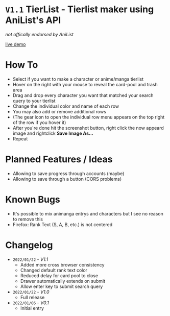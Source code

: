 # `V1.1` TierList - Tierlist maker using AniList's API

_not offically endorsed by AniList_

[live demo](https://anzuftnw.github.io/live-demo/tl/)

# How To

- Select if you want to make a character or anime/manga tierlist
- Hover on the right with your mouse to reveal the card-pool and trash area
- Drag and drop every character you want that matched your search query to your tierlist
- Change the individual color and name of each row
- You may also add or remove additional rows
- (The gear icon to open the individual row menu appears on the top right of the row if you hover it)
- After you're done hit the screenshot button, right click the now appeard image and rightclick **Save Image As...**
- Repeat

# Planned Features / Ideas

- Allowing to save progress through accounts (maybe)
- Allowing to save through a button (CORS problems)

# Known Bugs

- It's possible to mix animanga entrys and characters but I see no reason to remove this
- Firefox: Rank Text (S, A, B, etc.) is not centered

# Changelog

- `2022/01/22` - _V1.1_
  - Added more cross browser consistency
  - Changed default rank text color
  - Reduced delay for card pool to close
  - Drawer automatically extends on submit
  - Allow enter key to submit search query
- `2022/01/22` - _V1.0_
  - Full release
- `2022/01/06` - _V0.1_
  - Initial entry

